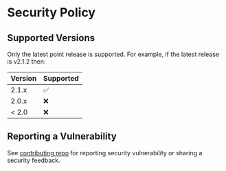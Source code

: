 # Security Policy

## Supported Versions

Only the latest point release is supported. For example, if the latest release is v2.1.2 then:

| Version | Supported          |
| ------- | ------------------ |
| 2.1.x   | :white_check_mark: |
| 2.0.x   | :x:                |
| < 2.0   | :x:                |

## Reporting a Vulnerability

See [contributing repo](https://github.com/gonative-cc/contributig) for reporting security vulnerability or sharing a security feedback.

